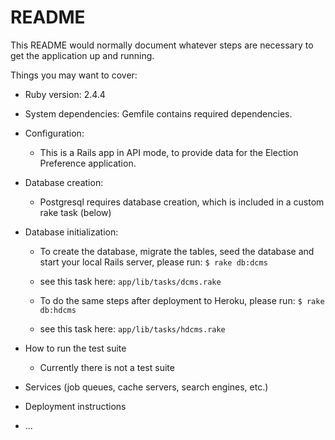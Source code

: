 # README

This README would normally document whatever steps are necessary to get the
application up and running.

Things you may want to cover:

* Ruby version: 2.4.4

* System dependencies: Gemfile contains required dependencies. 

* Configuration: 
	- This is a Rails app in API mode, to provide data for the Election Preference application.

* Database creation:
	- Postgresql requires database creation, which is included in a custom rake task (below)

* Database initialization:
	- To create the database, migrate the tables, seed the database and start your local Rails server, please run: 
	`$ rake db:dcms`
	- see this task here: `app/lib/tasks/dcms.rake`

	- To do the same steps after deployment to Heroku, please run: 
	`$ rake db:hdcms` 
	- see this task here: `app/lib/tasks/hdcms.rake`

* How to run the test suite
	- Currently there is not a test suite

* Services (job queues, cache servers, search engines, etc.)

* Deployment instructions

* ...

